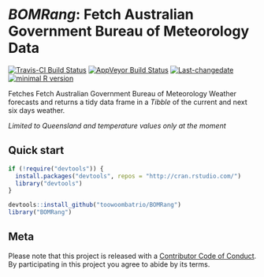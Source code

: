 
<!-- README.md is generated from README.Rmd. Please edit that file -->
*BOMRang*: Fetch Australian Government Bureau of Meteorology Data
=================================================================

[![Travis-CI Build Status](https://travis-ci.org/toowoombatrio/BOMRang.svg?branch=master)](https://travis-ci.org/toowoombatrio/BOMRang) [![AppVeyor Build Status](https://ci.appveyor.com/api/projects/status/github/toowoombatrio/BOMRang?branch=master&svg=true)](https://ci.appveyor.com/project/toowoombatrio/BOMRang) [![Last-changedate](https://img.shields.io/badge/last%20change-2017--05--02-brightgreen.svg)](https://github.com/toowoombatrio/BOMRang/commits/master) [![minimal R version](https://img.shields.io/badge/R%3E%3D-3.4.0-brightgreen.svg)](https://cran.r-project.org/)

Fetches Fetch Australian Government Bureau of Meteorology Weather forecasts and returns a tidy data frame in a *Tibble* of the current and next six days weather.

*Limited to Queensland and temperature values only at the moment*

Quick start
-----------

``` r
if (!require("devtools")) {
  install.packages("devtools", repos = "http://cran.rstudio.com/") 
  library("devtools")
}

devtools::install_github("toowoombatrio/BOMRang")
library("BOMRang")
```

Meta
----

Please note that this project is released with a [Contributor Code of Conduct](CONDUCT.md). By participating in this project you agree to abide by its terms.
